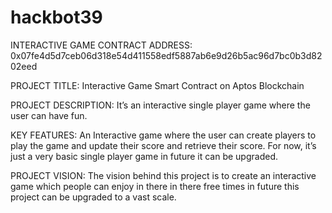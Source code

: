 # hackbot39
INTERACTIVE GAME
CONTRACT ADDRESS: 0x07fe4d5d7ceb06d318e54d411558edf5887ab6e9d26b5ac96d7bc0b3d8202eed

PROJECT TITLE:
Interactive Game Smart Contract on Aptos Blockchain

PROJECT DESCRIPTION:
It’s an interactive single player game where the user can have fun.

KEY FEATURES:
An Interactive game where the user can create players to play the game and update their score and retrieve their score. For now, it’s just a very basic single player game in future it can be upgraded. 

PROJECT VISION:
The vision behind this project is to create an interactive game which people can enjoy in there in there free times in future this project can be upgraded to a vast scale.

